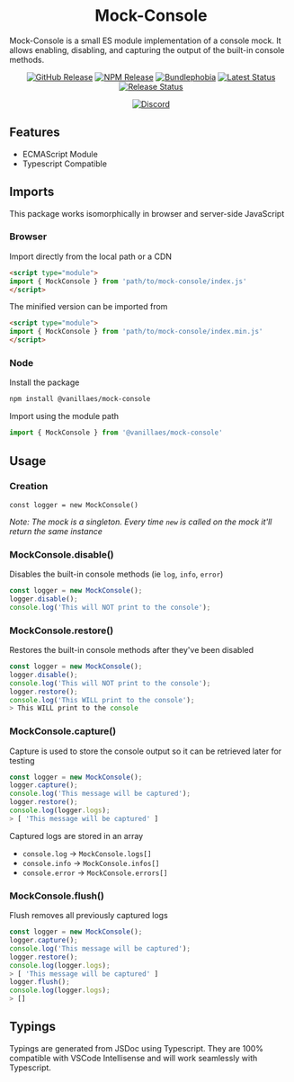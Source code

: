 <h1 align="center">Mock-Console</h1>

Mock-Console is a small ES module implementation of a console mock. It allows enabling, disabling, and capturing the output of the built-in console methods.

<div align="center">
  <a href="https://github.com/vanillaes/mock-console/releases"><img src="https://badgen.net/github/tag/vanillaes/mock-console" alt="GitHub Release"></a>
  <a href="https://www.npmjs.com/package/@vanillaes/mock-console"><img src="https://badgen.net/npm/v/@vanillaes/mock-console" alt="NPM Release"></a>
  <a href="https://bundlephobia.com/result?p=@vanillaes/mock-console"><img src="https://badgen.net/bundlephobia/minzip/@vanillaes/mock-console" alt="Bundlephobia"></a>
  <a href="https://github.com/vanillaes/mock-console/actions"><img src="https://github.com/vanillaes/mock-console/workflows/Latest/badge.svg" alt="Latest Status"></a>
  <a href="https://github.com/vanillaes/mock-console/actions"><img src="https://github.com/vanillaes/mock-console/workflows/Release/badge.svg" alt="Release Status"></a>

  <a href="https://discord.gg/aSWYgtybzV"><img alt="Discord" src="https://img.shields.io/discord/723296249121603604?color=%23738ADB"></a>
</div>

## Features

- ECMAScript Module
- Typescript Compatible

## Imports

This package works isomorphically in browser and server-side JavaScript

### Browser

Import directly from the local path or a CDN

```html
<script type="module">
import { MockConsole } from 'path/to/mock-console/index.js'
</script>
```

The minified version can be imported from

```html
<script type="module">
import { MockConsole } from 'path/to/mock-console/index.min.js'
</script>
```

### Node

Install the package

```sh
npm install @vanillaes/mock-console
```

Import using the module path

```javascript
import { MockConsole } from '@vanillaes/mock-console'
```

## Usage

### Creation

```const logger = new MockConsole()```

*Note: The mock is a singleton. Every time `new` is called on the mock it'll return the same instance*

### MockConsole.disable()

Disables the built-in console methods (ie `log`, `info`, `error`)

```javascript
const logger = new MockConsole();
logger.disable();
console.log('This will NOT print to the console');
```

### MockConsole.restore()

Restores the built-in console methods after they've been disabled

```javascript
const logger = new MockConsole();
logger.disable();
console.log('This will NOT print to the console');
logger.restore();
console.log('This WILL print to the console');
> This WILL print to the console
```

### MockConsole.capture()

Capture is used to store the console output so it can be retrieved later for testing

```javascript
const logger = new MockConsole();
logger.capture();
console.log('This message will be captured');
logger.restore();
console.log(logger.logs);
> [ 'This message will be captured' ]
```

Captured logs are stored in an array
- `console.log` -> `MockConsole.logs[]`
- `console.info` -> `MockConsole.infos[]`
- `console.error` -> `MockConsole.errors[]`

### MockConsole.flush()

Flush removes all previously captured logs

```javascript
const logger = new MockConsole();
logger.capture();
console.log('This message will be captured');
logger.restore();
console.log(logger.logs);
> [ 'This message will be captured' ]
logger.flush();
console.log(logger.logs);
> []
```

## Typings

Typings are generated from JSDoc using Typescript. They are 100% compatible with VSCode Intellisense and will work seamlessly with Typescript.